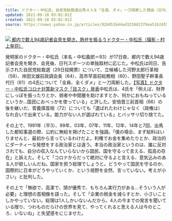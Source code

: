 ```yaml
---
title: ドクター・中松氏、自民党総裁選出馬４人を「全員、ダメ」一刀両断した理由（日刊スポーツ）
updated: 2021-09-18 03:02:01Z
created: 2021-09-18 03:02:01Z
source: https://news.yahoo.co.jp/articles/92b851b44ad3230d2379aa51b24554e6445cbb08
---
```


[![](https://amd-pctr.c.yimg.jp/r/iwiz-amd/20210918-39180066-nksports-000-5-view.jpg?w=640&h=480&q=90&exp=10800&pri=l) 都内で数え94歳記者会見を開き、熱弁を振るうドクター・中松氏（撮影・村上幸将）](https://news.yahoo.co.jp/articles/92b851b44ad3230d2379aa51b24554e6445cbb08/images/000)

発明家のドクター・中松氏（本名・中松義郎＝93）が17日夜、都内で数え94歳記者会見を開き、会見後、日刊スポーツの単独取材に応じた。中松氏は同日、告示された自民党総裁選（29日投開票）について、立候補した河野太郎行革相（58）、岸田文雄前政調会長（64）、高市早苗前総務相（60）、野田聖子幹事長代行（61）の4氏について「全員、全くダメ」と一刀両断した。[【写真】ドクター・中松氏コロナ対策新マスク「目スク」発表](https://www.nikkansports.com/general/nikkan/photonews/photonews_nsInc_202103240000832-0.html?utm_source=headlines.yahoo.co.jp&utm_medium=referral&utm_campaign=%E4%B8%AD%E6%9D%BE%E6%B0%8F%E3%80%81%E8%87%AA)中松氏は、4氏を「例えば、財界にしっぽを振ったりとか、弱者や中間層を助けますとか、何かにおもねっているというか…国民におべっかを使っている」と評した。安倍晋三前首相（66）の後を継いだ、菅義偉首相（72）についても「選ばれたわけじゃなく（政権は）なれ合いで出来ている。能力がない人が選ばれている」とバッサリ切り捨てた。

その上で、1991年（平3）、99年、03年、07年、11年、12年、14年と7回、出馬した都知事選の際、公約に無給を掲げたことを強調。「僕の場合、まず給料はいりませんと、最初から言っているわけだよ。利権でお金を集めたりとか、政治的にダーティーな発想をする政治家とは違う。本当の政治家というのは、誰に反対されても、自分の収入なんていらないから国民、国を守るって言える、孤高の存在」と訴えた。そして「コロナからだって絶対に守るよと言える、意気込みのある人が欲しいんだね。国家を担う総理でしょうと。どうやって国民を守るのか、国際的に日本がどうやっていくか、という視野を全然、言っていない。考えが小さい」と批判した。

その上で「無欲で、高潔で、頭が優秀で、もちろん実行力がある…そういう人が必要」と理想の首相像を語った。そして「企業の税金を減らすとか、小さいことしかやっていない。総理は1人しかいないんだから。4人の今までの発言を聞いている限り、つわものだらけの世界を見て、やってくれると思える人は今のところ、いないね」と失望感をにじませた。